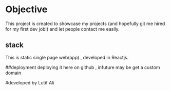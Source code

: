 Objective
=========
This project is created to showcase my projects (and hopefully git me hired for my first dev job!) and let people contact me easily.

stack
-----
This is static single page web(app) , developed in Reactjs.

##deployment
deploying it here on github , infuture may be get a custom domain 

#developed by
Lutif Ali